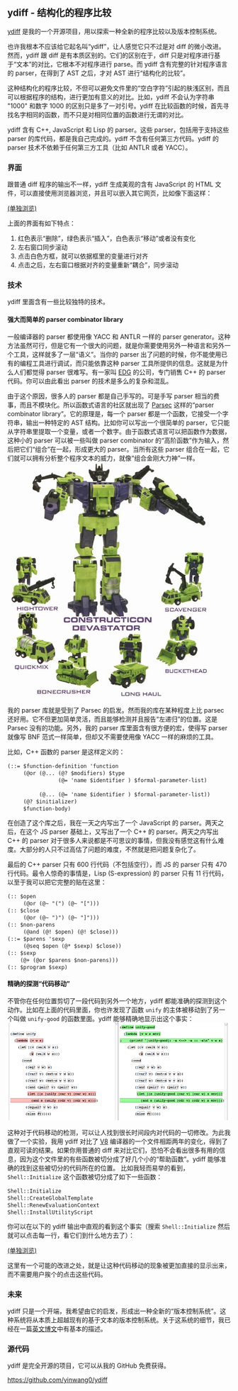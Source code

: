 　　 

## ydiff - 结构化的程序比较

[ydiff](https://github.com/yinwang0/ydiff) 是我的一个开源项目，用以探索一种全新的程序比较以及版本控制系统。 

也许我根本不应该给它起名叫“ydiff”，让人感觉它只不过是对 diff 的微小改进。然而，ydiff 跟 diff 是有本质区别的。它们的区别在于，diff 只是对程序进行基于“文本”的对比，它根本不对程序进行 parse。而 ydiff 含有完整的针对程序语言的 parser，在得到了 AST 之后，才对 AST 进行“结构化的比较”。 

这种结构化的程序比较，不但可以避免文件里的“空白字符”引起的肤浅区别，而且可以根据程序的结构，进行更加有意义的对比。比如，ydiff 不会认为字符串 "1000" 和数字 1000 的区别只是多了一对引号。ydiff 在比较函数的时候，首先寻找名字相同的函数，而不只是对相同位置的函数进行无谓的对比。 

ydiff 含有 C++, JavaScript 和 Lisp 的 parser。这些 parser，包括用于支持这些 parser 的库代码，都是我自己完成的。ydiff 不含有任何第三方代码。ydiff 的 parser 技术不依赖于任何第三方工具（比如 ANTLR 或者 YACC）。 

### 界面

跟普通 diff 程序的输出不一样，ydiff 生成美观的含有 JavaScript 的 HTML 文件，可以直接使用浏览器浏览，并且可以嵌入其它网页，比如像下面这样： 

  
[(单独浏览)](http://www.yinwang.org/resources/mk1-mk2.html)

上面的界面有如下特点： 

  1. 红色表示“删除”，绿色表示“插入”，白色表示“移动”或者没有变化 
  2. 左右窗口同步滚动 
  3. 点击白色方框，就可以依据框里的变量进行对齐 
  4. 点击之后，左右窗口根据对齐的变量重新“耦合”，同步滚动 

### 技术

ydiff 里面含有一些比较独特的技术。 

#### 强大而简单的 parser combinator library

一般编译器的 parser 都使用像 YACC 和 ANTLR 一样的 parser generator。这种方法虽然可行，但是它有一个很大的问题，就是你需要使用另外一种语言和另外一个工具，这样就多了一层“语义”。当你的 parser 出了问题的时候，你不能使用已有的编程工具进行调试，而只能依靠这种 parser 工具所提供的信息。这就是为什么人们都觉得 parser 很难写。有一家叫 [EDG](http://www.edg.com) 的公司，专门销售 C++ 的 parser 代码。你可以由此看出 parser 的技术是多么的复杂和混乱。 

由于这个原因，很多人的 parser 都是自己手写的。可是手写 parser 相当的费事，而且不模块化。所以函数式语言的社区就出现了 [Parsec](http://www.haskell.org/haskellwiki/Parsec) 这样的“parser combinator library”。它的原理是，每一个 parser 都是一个函数，它接受一个字符串，输出一种特定的 AST 结构。比如你可以写出一个很简单的 parser，它只能从字符串里提取一个变量，或者一个数字。由于函数式语言可以把函数作为数据，这种小的 parser 可以被一些叫做 parser combinator 的“高阶函数”作为输入，然后把它们“组合”在一起，形成更大的 parser。当所有这些 parser 组合在一起，它们就可以拥有分析整个程序文本的威力，就像“组合金刚大力神”一样。 ![](img/devastator_tf2.jpg)

我的 parser 库就是受到了 Parsec 的启发。然而我的库在某种程度上比 parsec 还好用。它不但更加简单灵活，而且能够检测并且报告“左递归”的位置。这是 Parsec 没有的功能。另外，我的 parser 库里面含有很方便的宏，使得写 parser 就像写 BNF 范式一样简单，但却又不需要使用像 YACC 一样的麻烦的工具。 

比如，C++ 函数的 parser 是这样定义的： 
    
    
    (::= $function-definition 'function
         (@or (@... (@? $modifiers) $type
                    (@= 'name $identifier ) $formal-parameter-list)
    
              (@... (@= 'name $identifier ) $formal-parameter-list))
         (@? $initializer)
         $function-body)
    

在创造了这个库之后，我在一天之内写出了一个 JavaScript 的 parser。两天之后，在这个 JS parser 基础上，又写出了一个 C++ 的 parser。两天之内写出 C++ 的 parser 对于很多人来说都是不可思议的事情，但我没有感觉这有什么难度。大部分的人只不过高估了问题的难度，不然就是把问题复杂化了。 

最后的 C++ parser 只有 600 行代码（不包括空行），而 JS 的 parser 只有 470 行代码。最令人惊奇的事情是，Lisp (S-expression) 的 parser 只有 11 行代码，以至于我可以把它完整的贴在这里： 
    
    
    (:: $open
         (@or (@~ "(") (@~ "[")))
    (:: $close
         (@or (@~ ")") (@~ "]")))
    (:: $non-parens
         (@and (@! $open) (@! $close)))
    (::= $parens 'sexp
         (@seq $open (@* $sexp) $close))
    (:: $sexp
        (@+ (@or $parens $non-parens)))
    (:: $program $sexp)
    

#### 精确的探测“代码移动”

不管你在任何位置剪切了一段代码到另外一个地方，ydiff 都能准确的探测到这个动作。比如在上面的代码里面，你也许发现了函数 `unify` 的主体被移动到了另一个叫做 `unify-good` 的函数里面。ydiff 能够精确地显示出这个事实： ![](img/unify-ydiff.png)

这种对于代码移动的检测，可以让人找到很长时间段内对代码的一切修改。为此我做了一个实验，我用 ydiff 对比了 [V8](https://developers.google.com/v8) 编译器的一个文件相距两年的变化，得到了直观可读的结果。如果你用普通的 diff 来对比它们，恐怕不会看出很多有用的信息，因为这个文件里的有些函数被切分成了好几个小的“帮助函数”。ydiff 能够准确的找到这些被切分的代码所在的位置。 比如我轻而易举的看到，`Shell::Initialize` 这个函数被切分成了如下一些函数： 
    
    
    Shell::Initialize
    Shell::CreateGlobalTemplate
    Shell::RenewEvaluationContext
    Shell::InstallUtilityScript
    

你可以在以下的 ydiff 输出中直观的看到这个事实（搜索 `Shell::Initialize` 然后就可以点击每一行，看它们到什么地方去了）： 

  
[(单独浏览)](http://www.yinwang.org/resources/d8-3404-d8-8424.html)

这里有一个可能的改进之处，就是让这种代码移动的现象被更加直接的显示出来，而不需要用户挨个的点击这些代码。 

### 未来

ydiff 只是一个开端，我希望由它的启发，形成出一种全新的“版本控制系统”。这种系统将从本质上超越现有的基于文本的版本控制系统。关于这系统的细节，我已经在一篇[英文博文](http://yinwang0.wordpress.com/2012/02/12/structural-version-control/)中有基本的描述。 

### 源代码

ydiff 是完全开源的项目，它可以从我的 GitHub 免费获得。 

<https://github.com/yinwang0/ydiff>
